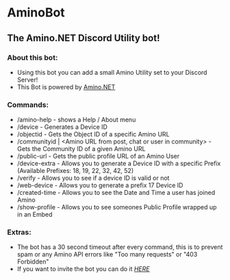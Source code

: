 # AminoBot
## The Amino.NET Discord Utility bot!

### About this bot:
- Using this bot you can add a small Amino Utility set to your Discord Server!
- This Bot is powered by [Amino.NET](https://github.com/FabioGaming/Amino.Net)

### Commands:
- /amino-help - shows a Help / About menu
- /device - Generates a Device ID
- /objectid <URL> - Gets the Object ID of a specific Amino URL
- /communityid <communityURL> | <Amino URL from post, chat or user in community> - Gets the Community ID of a given Amino URL
- /public-url <user URL> - Gets the public profile URL of an Amino User
- /device-extra <prefix> - Allows you to generate a Device ID with a specific Prefix (Available Prefixes: 18, 19, 22, 32, 42, 52)
- /verify - Allows you to see if a device ID is valid or not
- /web-device - Allows you to generate a prefix 17 Device ID
- /created-time - Allows you to see the Date and Time a user has joined Amino
- /show-profile - Allows you to see someones Public Profile wrapped up in an Embed
### Extras:
- The bot has a 30 second timeout after every command, this is to prevent spam or any Amino API errors like "Too many requests" or "403 Forbidden"
- If you want to invite the bot you can do it *[HERE](https://discord.com/api/oauth2/authorize?client_id=1068683105189253200&permissions=277025442816&scope=bot%20applications.commands)*


